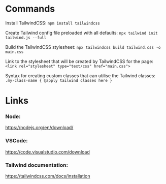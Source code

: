 # Commands

Install TailwindCSS:
`npm install tailwindcss`

Create Tailwind config file preloaded with all defaults:
`npx tailwind init tailwind.js --full`

Build the TailwindCSS stylesheet:
`npx tailwindcss build tailwind.css -o main.css`

Link to the stylesheet that will be created by TailwindCSS for the page:
`<link rel="stylesheet" type="text/css" href="main.css">`

Syntax for creating custom classes that can utilise the Tailwind classes:
`.my-class-name {
  @apply tailwind classes here
}`

# Links

### Node:
https://nodejs.org/en/download/

### VSCode:
https://code.visualstudio.com/download

### Tailwind documentation:
https://tailwindcss.com/docs/installation
